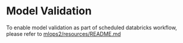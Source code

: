 # Model Validation
To enable model validation as part of scheduled databricks workflow, please refer to [mlops2/resources/README.md](../resources/README.md)
